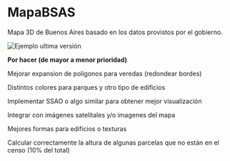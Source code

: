 # MapaBSAS
Mapa 3D de Buenos Aires basado en los datos provistos por el gobierno.

![Ejemplo ultima versión](http://i.imgur.com/G6r2dXu.png)

**Por hacer (de mayor a menor prioridad)**

Mejorar expansion de poligonos para veredas (redondear bordes)

Distintos colores para parques y otro tipo de edificios

Implementar SSAO o algo similar para obtener mejor visualización

Integrar con imágenes satelitales y/o imagenes del mapa

Mejores formas para edificios o texturas

Calcular correctamente la altura de algunas parcelas que no están en el censo (10% del total)



	